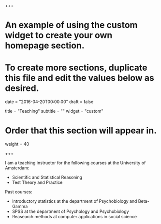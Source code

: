 +++
# An example of using the custom widget to create your own homepage section.
# To create more sections, duplicate this file and edit the values below as desired.

date = "2016-04-20T00:00:00"
draft = false

title = "Teaching"
subtitle = ""
widget = "custom"

# Order that this section will appear in.
weight = 40

+++

I am a teaching instructor for the following courses at the University of Amsterdam:

- Scientific and Statistical Reasoning
- Test Theory and Practice

Past courses:

- Introductory statistics at the department of Psychobiology and Beta-Gamma
- SPSS at the department of Psychology and Psychobiology
- Reasearch methods at computer applications in social science